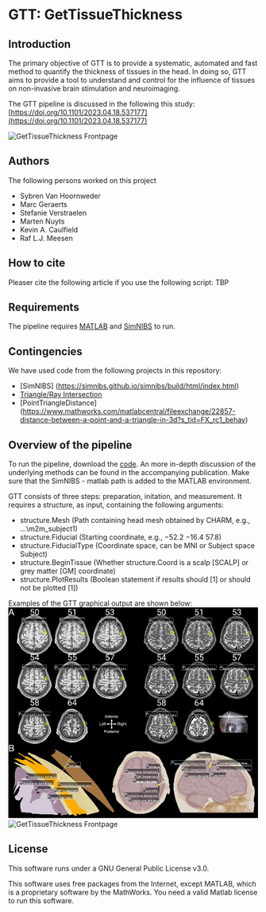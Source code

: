 # GTT: GetTissueThickness


## Introduction
The primary objective of GTT is to provide a systematic, automated and fast method to quantify the thickness of tissues in the head. In doing so, GTT aims to provide a tool to understand and control for the influence of tissues on non-invasive brain stimulation and neuroimaging. 

The GTT pipeline is discussed in the following this study: [https://doi.org/10.1101/2023.04.18.537177](https://doi.org/10.1101/2023.04.18.537177)

![GetTissueThickness Frontpage](/GTT_banner1.png)

## Authors
The following persons worked on this project
* Sybren Van Hoornweder
* Marc Geraerts 
* Stefanie Verstraelen
* Marten Nuyts
* Kevin A. Caulfield
* Raf L.J. Meesen

## How to cite
Pleaser cite the following article if you use the following script: TBP

## Requirements
The pipeline requires [MATLAB](https://www.mathworks.com/products/matlab.html) and [SimNIBS](https://simnibs.github.io/simnibs/build/html/index.html) to run. 

## Contingencies
We have used code from the following projects in this repository:
* [SimNIBS] (https://simnibs.github.io/simnibs/build/html/index.html)
* [Triangle/Ray Intersection](https://nl.mathworks.com/matlabcentral/fileexchange/33073-triangle-ray-intersection)
* [PointTriangleDistance] (https://www.mathworks.com/matlabcentral/fileexchange/22857-distance-between-a-point-and-a-triangle-in-3d?s_tid=FX_rc1_behav)

## Overview of the pipeline
To run the pipeline, download the [code](/Code). An more in-depth discussion of the underlying methods can be found in the accompanying publication. Make sure that the SimNIBS - matlab path is added to the MATLAB environment.

GTT consists of three steps: preparation, initation, and measurement. It requires a structure, as input, containing the following arguments:
* structure.Mesh (Path containing head mesh obtained by CHARM, e.g., ...\m2m_subject1)
* structure.Fiducial (Starting coordinate, e.g., −52.2	−16.4	57.8)
* structure.FiducialType (Coordinate space, can be MNI or Subject space	Subject)
* structure.BeginTissue	(Whether structure.Coord is a scalp [SCALP] or grey matter [GM] coordinate)
* structure.PlotResults (Boolean statement if results should [1] or should not be plotted [1])
 
Examples of the GTT graphical output are shown below:
![GetTissueThickness Frontpage](/GTT_OUTPUT.png)
![GetTissueThickness Frontpage](/GTT_OUTPUT1.png)

## License
This software runs under a GNU General Public License v3.0.

This software uses free packages from the Internet, except MATLAB, which is a proprietary software by the MathWorks. You need a valid Matlab license to run this software.
